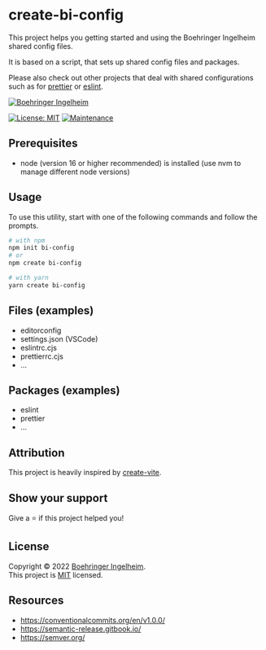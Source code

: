 # create-bi-config

This project helps you getting started and using the Boehringer Ingelheim shared config files.

It is based on a script, that sets up shared config files and packages.

Please also check out other projects that deal with shared configurations such as for [prettier](https://github.com/Boehringer-Ingelheim/prettier-config) or [eslint](https://github.com/Boehringer-Ingelheim/eslint-config).

[![Boehringer Ingelheim](https://boehringer-ingelheim.com/sites/default/files/2021-10/logo-primary-contrast.svg)](https://www.boehringer-ingelheim.com)

[![License: MIT](https://img.shields.io/badge/License-MIT-green.svg?style=for-the-badge)](https://github.com/boehringer-ingelheim/shared-configs/blob/master/LICENSE)
[![Maintenance](https://img.shields.io/badge/Maintained%3F-yes-green.svg?style=for-the-badge)](https://github.com/boehringer-ingelheim/shared-configs/graphs/commit-activity)

## Prerequisites

- node (version 16 or higher recommended) is installed (use nvm to manage different node versions)

## Usage

To use this utility, start with one of the following commands and follow the prompts.

```sh
# with npm
npm init bi-config
# or
npm create bi-config

# with yarn
yarn create bi-config
```

## Files (examples)

- editorconfig
- settings.json (VSCode)
- eslintrc.cjs
- prettierrc.cjs
- ...

## Packages (examples)

- eslint
- prettier
- ...

## Attribution

This project is heavily inspired by [create-vite](https://npmjs.com/package/create-vite).

## Show your support

Give a ⭐️ if this project helped you!

## License

Copyright © 2022 [Boehringer Ingelheim](https://github.com/boehringer-ingelheim).  
This project is [MIT](https://github.com/boehringer-ingelheim/create-bi-config/blob/master/LICENSE) licensed.

## Resources

- <https://conventionalcommits.org/en/v1.0.0/>
- <https://semantic-release.gitbook.io/>
- <https://semver.org/>
